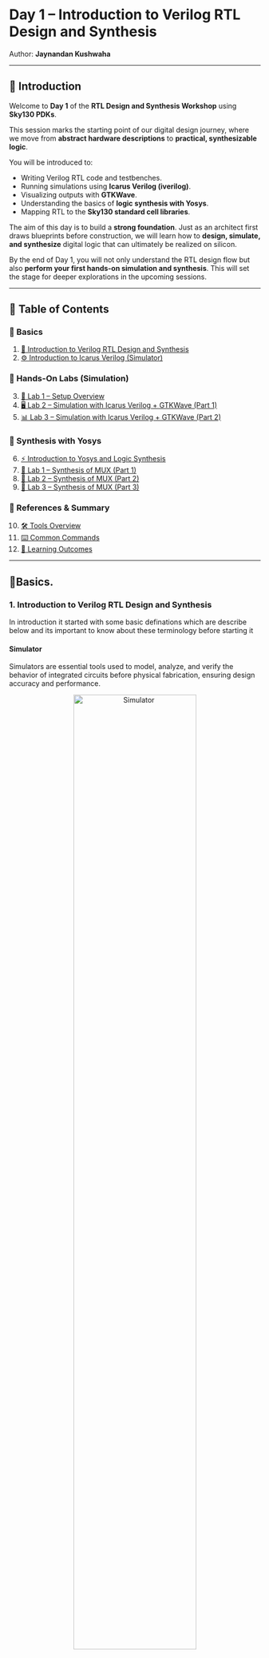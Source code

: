 # Day 1 – Introduction to Verilog RTL Design and Synthesis  

Author: **Jaynandan Kushwaha**  

---

## 📌 Introduction  

Welcome to **Day 1** of the **RTL Design and Synthesis Workshop** using **Sky130 PDKs**.  

This session marks the starting point of our digital design journey, where we move from **abstract hardware descriptions** to **practical, synthesizable logic**.  

You will be introduced to:  
- Writing Verilog RTL code and testbenches.  
- Running simulations using **Icarus Verilog (iverilog)**.  
- Visualizing outputs with **GTKWave**.  
- Understanding the basics of **logic synthesis with Yosys**.  
- Mapping RTL to the **Sky130 standard cell libraries**.  

The aim of this day is to build a **strong foundation**. Just as an architect first draws blueprints before construction, we will learn how to **design, simulate, and synthesize** digital logic that can ultimately be realized on silicon.  

By the end of Day 1, you will not only understand the RTL design flow but also **perform your first hands-on simulation and synthesis**. This will set the stage for deeper explorations in the upcoming sessions.  

---
## 📂 Table of Contents  

### 🔹 Basics  
1. [📖 Introduction to Verilog RTL Design and Synthesis](#1-Introduction-to-Verilog-RTl-Design-and-Synthesis)  
2. [⚙️ Introduction to Icarus Verilog (Simulator)](#2-introduction-to-icarus-verilog-simulator)  

### 🔹 Hands-On Labs (Simulation)  
3. [🧪 Lab 1 – Setup Overview](#3-labs-using-icarus-verilog-and-gtkwave)  
4. [🖥️ Lab 2 – Simulation with Icarus Verilog + GTKWave (Part 1)](#3-labs-using-icarus-verilog-and-gtkwave)  
5. [📊 Lab 3 – Simulation with Icarus Verilog + GTKWave (Part 2)](#3-labs-using-icarus-verilog-and-gtkwave)  

### 🔹 Synthesis with Yosys  
6. [⚡ Introduction to Yosys and Logic Synthesis](#4-introduction-to-yosys-and-logic-synthesis)  
7. [🔬 Lab 1 – Synthesis of MUX (Part 1)](#5-labs-using-yosys-and-sky130-pdks)  
8. [🔬 Lab 2 – Synthesis of MUX (Part 2)](#5-labs-using-yosys-and-sky130-pdks)  
9. [🔬 Lab 3 – Synthesis of MUX (Part 3)](#5-labs-using-yosys-and-sky130-pdks)  

### 🔹 References & Summary  
10. [🛠️ Tools Overview](#6-tools-overview)  
11. [⌨️ Common Commands](#7-common-commands)  
12. [🎯 Learning Outcomes](#8-learning-outcomes)  
---
## 🔹Basics. 
 
### 1. Introduction to Verilog RTL Design and Synthesis
In introduction it started with some basic definations which are describe below and its important to know about these terminology before starting it 
#### Simulator
Simulators are essential tools used to model, analyze, and verify the behavior of integrated circuits before physical fabrication, ensuring design accuracy and performance.
<div align="center">
  <img src="Images/Simulator1.png" alt="Simulator" width="70%">
</div>

#### How Simulator Works:

##### 1. Parsing & Compilation
- Reads your code (Verilog/VHDL) and checks syntax.
- Converts design into an internal model.

##### 2. Elaboration
- Resolves module hierarchy and signal connections.
- Sets initial values for all signals.

##### 3. Simulation (Event-Driven)
- Signals are updated only when inputs change.
- Changes propagate through the circuit based on logic and delays.

##### 4. Output & Waveforms
- Records signal values over time.
- Shows results via text or waveform viewer.
<div align="center">
  <img src="Images/Simulator_Working.png" alt="Simulator_Working" width="70%">
</div>
---

#### . Testbench and Its Working

#### What is a Testbench?
- A **testbench** is a simulation environment used to **verify and validate** a design (DUT – Design Under Test).
- It is **not synthesized into hardware**; it only exists for testing in simulation.
- Acts like a **virtual lab**, applying inputs and checking outputs of the design.
<div align="center">
  <img src="Images/Testbench.png" alt="Testbench" width="70%">
</div>
---

#### How a Testbench Works
1. **Instantiate DUT**  
   - The testbench creates an instance of the design module to be tested.

2. **Generate Stimulus (Inputs)**  
   - Provides different input patterns (clock, reset, test signals) to the DUT.

3. **Monitor Outputs**  
   - Captures and observes the DUT outputs for correctness.

4. **Check/Verify Results**  
   - Compares DUT output with the expected output (using assertions or manual checks).

5. **Display Results**  
   - Uses `$display`, `$monitor`, or waveform viewers to show simulation behavior.

## Key Points
- A testbench usually includes **clock generation, reset logic, input stimulus, and output checking**.
- It helps detect errors **early in simulation** before going to hardware.
<div align="center">
  <img src="Images/testbench_Working.png" alt="testbench_Working" width="70%">
</div>
---

#### .Design
I put lecture screenshot for defining Design 
<div align="center">
  <img src="Images/Design.png" alt="Design" width="70%">
</div

----

#### . Iverilog Based simulation Flow
In Iverilog Based simulation flow we provide verilog file and testbench file as a input to a iverilog and it dumped file in vcd and that file we can analyse in gtkwave
<div align="center">
  <img src="Images/Simulation_Flow.png" alt="Design" width="70%">
</div 
---

## Lab Setup 

### Lab1 
Make seprate folder for saving our whole lab work in one folder 
```shell
mkdir VSD/VLSI
```

####  Step 1: Clone the Workshop Repository

```shell
git clone https://github.com/kunalg123/sky130RTLDesignAndSynthesisWorkshop.git
cd sky130RTLDesignAndSynthesisWorkshop/verilog_files
```
####  Step 2: Install Required Tools

install these tool if you didnt install in day 0 work 
if you then ignore this part
```shell
sudo apt install iverilog
sudo apt install gtkwave
```
----

### Lab2 

In lab2 we learn how to operate and what are the command to run iverilog and gtk wave tool with on example 
Here are steps:
we taken exapmle of good_mux verilog file 
1.Compile the design and testbench:
```shell
iverilog good_mux.v tb_good_mux.v
```
2.Run the simulation:

```shell
./a.out
```
3.View the waveform:

```shell
gtkwave tb_good_mux.vcd
```
<div align="center">
  <img src="Images/Good_mux.png" alt="Good_mux" width="70%">
</di
<div align="center">
  <img src="Images/good_mu-GTKwave View.png" alt="GTKWave" width="70%">
</div>
---

 4. Verilog Code Analysis

**The code for the multiplexer (`good_mux.v`):**

```verilog
module good_mux (input i0, input i1, input sel, output reg y);
always @ (*)
begin
    if(sel)
        y <= i1;
    else 
        y <= i0;
end
endmodule
```

####  **How It Works**

- **Inputs:** `i0`, `i1` (data), `sel` (select line)
- **Output:** `y` (registered output)
- **Logic:** If `sel` is 1, `y` gets `i1`; if `sel` is 0, `y` gets `i0`.

---

## . Introduction to Yosys & Gate Libraries

### What is Yosys?
**Yosys** is an open-source tool used for **logic synthesis** of digital circuits.  
It translates Verilog designs into a **gate-level netlist**, which acts like a blueprint of the actual hardware implementation.

#### Key Capabilities of Yosys
- **Logic Synthesis:** Turns HDL code into interconnected logic gates.  
- **Design Optimization:** Refines circuits for better speed, area, or power.  
- **Technology Mapping:** Maps generic logic onto specific hardware library cells.  
- **Formal Verification:** Ensures design correctness through checks.  
- **Flexible Extensions:** Can be integrated into custom flows and EDA tools.  

---

### Why Do Libraries Have Multiple Gate Variants?
Standard cell libraries (`.lib` files) don’t just provide one type of gate—they usually offer **several versions of the same gate** (AND, OR, NOT, etc.) with different characteristics.  

Some factors that distinguish these gate variants include:
- **Speed:** High-performance gates for time-critical paths.  
- **Power Consumption:** Low-power options to save energy.  
- **Area:** Compact cells to minimize chip size.  
- **Drive Strength:** Stronger cells to handle larger loads.  
- **Noise & Integrity:** Special cells to maintain signal quality.  
- **Mapping Flexibility:** Gives synthesis tools options to balance trade-offs.  

---

👉 In short, Yosys performs the **conversion and optimization**, while the gate libraries provide the **building blocks in different “flavors”** to match design needs.
---

## . Synthesis Lab with Yosys

Let’s synthesize the `good_mux` design using Yosys!

###  Step-by-Step Yosys Flow


1. **Start Yosys**
   inside your  this adress where we clone our sky130 lab package /home/jaynadan/vsd/VLSI/sky130RTLDesignAndSynthesisWorkshop/verilog_files
   start yosis 
    ```shell
    yosys
    ```

3. **Read the liberty library**
    ```shell
    read_liberty -lib ..lib/sky130/file/sky130_fd_sc_hd__tt_025C_1v80.lib
    ```
    Note:- everyone can have in different folder so check according to that where .lib file existing 

4. **Read the Verilog code**
    ```shell
    read_verilog /home/vsd/VLSI/sky130RTLDesignAndSynthesisWorkshop/verilog_files/good_mux.v
    ```

5. **Synthesize the design**
    ```shell
    synth -top good_mux
    ```

6. **Technology mapping**
    ```shell
    abc -liberty ..lib/sky130/file/sky130_fd_sc_hd__tt_025C_1v80.lib
    ```

7. **Visualize the gate-level netlist**
    ```shell
    show
    ```

<div align="center">
  <img src="Images/Good-mux-synthesis.png" alt="Good-mux-synthesis.png" width="70%">
</div>

---
## 7. Summary

- We explored how **simulators** work and why they are essential in testing digital designs.  
- We understood the role of a **testbench** and how it drives and verifies a design in simulation.  
- We performed our **first Verilog simulation** using `iverilog` and observed outputs through waveforms.  
- We broke down the working of a **Good_Mux** and analyzed its Verilog code.  
- We got introduced to **Yosys**, learning how it performs synthesis and how different **gate library flavors** help balance speed, power, and area.
---

#### Thats all what we learned in day 1 

I attended every lecture in time but due to health issues i wasnt able to write github notes on that day itself but i was consistent everyday and did my all task everyday 
